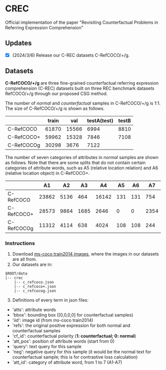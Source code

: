 # CREC
Official implementation of the paper "Revisiting Counterfactual Problems in Referring Expression Comprehension"



## Updates

- [x] (2024/3/6) Release our C-REC datasets C-RefCOCO/+/g.



## Datasets

**C-RefCOCO/+/g** are three fine-grained counterfactual referring expression comprehension (C-REC) datasets built on three REC benchmark datasets RefCOCO/+/g through our proposed CSG method.

The number of *normal* and *counterfactual* samples in C-RefCOCO/+/g is 1:1. The size of C-RefCOCO/+/g is shown as follows. 

|            | train | val   | testA(test) | testB |
| ---------- | ----- | ----- | ----------- | ----- |
| C-RefCOCO  | 61870 | 15566 | 6994        | 8810  |
| C-RefCOCO+ | 59962 | 15328 | 7846        | 7108  |
| C-RefCOCOg | 30298 | 3676  | 7122        |       |

The number of seven categories of attributes in *normal* samples are shown as follows. Note that there are some splits that do not contain certain categories of attribute words, such as A5 (relative location relation) and A6 (relative location object) in C-RefCOCO+.

|            | A1    | A2   | A3   | A4    | A5   | A6   | A7   |
| ---------- | ----- | ---- | ---- | ----- | ---- | ---- | ---- |
| C-RefCOCO  | 23862 | 5136 | 464  | 16142 | 131  | 131  | 754  |
| C-RefCOCO+ | 28573 | 9864 | 1685 | 2646  | 0    | 0    | 2354 |
| C-RefCOCOg | 11312 | 4114 | 638  | 4024  | 108  | 108  | 244  |



### Instructions

1. Download [ms-coco train2014 images](https://pjreddie.com/projects/coco-mirror), where the images in our datasets are all from.
2. Our datasets are in:

```
$ROOT/data
|-- crec
    |-- c_refcoco.json
    |-- c_refcoco+.json
    |-- c_refcocog.json
```

3. Definitions of every term in json files: 

- 'atts': attribute words
- 'bbox': bounding box ([0,0,0,0] for counterfactual samples)
- 'iid': image id (from ms-coco train2014)
- 'refs': the original positive expression for both normal and counterfactual samples
- 'cf_id': counterfactual polarity (**1: counterfactual; 0: normal**)
- 'att_pos': position of attribute words (start from 0)
- 'query': text query for this sample
- 'neg': negative query for this sample (it would be the normal text for counterfactual sample; this is for contrastive loss calculation)
- 'att_id': category of attribute word, from 1 to 7 (A1-A7)


